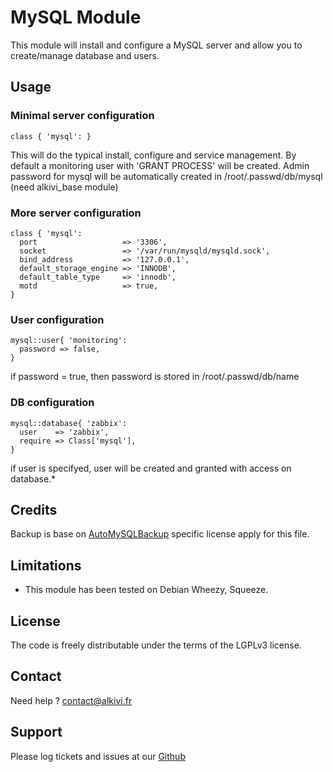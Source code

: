 # MySQL Module

This module will install and configure a MySQL server and allow you to create/manage database and users.

## Usage

### Minimal server configuration

```puppet
class { 'mysql': }
```
This will do the typical install, configure and service management. 
By default a monitoring user with 'GRANT PROCESS' will be created.
Admin password for mysql will be automatically created in /root/.passwd/db/mysql (need alkivi_base module)

### More server configuration

```puppet
class { 'mysql':
  port                   => '3306',
  socket                 => '/var/run/mysqld/mysqld.sock',
  bind_address           => '127.0.0.1',
  default_storage_engine => 'INNODB',
  default_table_type     => 'innodb',
  motd                   => true,
}
```


### User configuration

```puppet
mysql::user{ 'monitoring':
  password => false,
}
```
if password = true, then password is stored in /root/.passwd/db/name

### DB configuration

```puppet
mysql::database{ 'zabbix':
  user    => 'zabbix',
  require => Class['mysql'],
}
```
if user is specifyed, user will be created and granted with access on database.*


## Credits

Backup is base on [AutoMySQLBackup](http://sourceforge.net/projects/automysqlbackup/) specific license apply for this file.

## Limitations

* This module has been tested on Debian Wheezy, Squeeze.

## License

The code is freely distributable under the terms of the LGPLv3 license.

## Contact

Need help ? contact@alkivi.fr

## Support

Please log tickets and issues at our [Github](https://github.com/alkivi-sas/)
